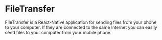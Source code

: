 # FileTransfer

FileTransfer is a React-Native application for sending files from your phone to your computer. If they are connected to the same Internet you can easily send files
to your computer from your mobile phone.
